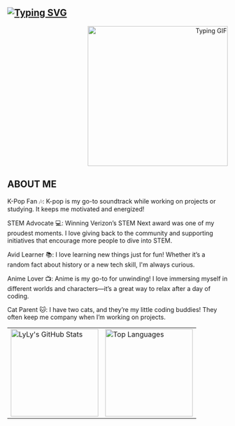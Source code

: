 ## [![Typing SVG](https://readme-typing-svg.demolab.com/?lines=Hi,+I'm+LyLy;Welcome+to+my+GitHub+Profile!&color=FF6EC7)](https://git.io/typing-svg)

<p align="right">
  <img src="https://github.com/user-attachments/assets/849899ad-8c5d-4ff9-9fe0-bbc1b57c5cb1" alt="Typing GIF" width="320"/>
</p>

<p align="left">
  
  ## ABOUT ME
  
  K-Pop Fan 🎶: K-pop is my go-to soundtrack while working on projects or studying. It keeps me motivated and energized!
  
  STEM Advocate 💻: Winning Verizon’s STEM Next award was one of my proudest moments. I love giving back to the community and supporting initiatives that encourage more people to dive into STEM.
  
  Avid Learner 📚: I love learning new things just for fun! Whether it’s a random fact about history or a new tech skill, I'm always curious.
  
  Anime Lover 📺: Anime is my go-to for unwinding! I love immersing myself in different worlds and characters—it’s a great way to relax after a day of coding.
  
  Cat Parent 🐱: I have two cats, and they’re my little coding buddies! They often keep me company when I’m working on projects.

</p>

<table>
  <tr>
    <td>
      <img src="https://github-readme-stats.vercel.app/api?username=ltlely&show_icons=true&theme=radical" alt="LyLy's GitHub Stats" width="200"/>
    </td>
    <td>
      <img src="https://github-readme-stats.vercel.app/api/top-langs/?username=ltlely&layout=compact&theme=radical" alt="Top Languages" width="200"/>
    </td>
  </tr>
</table>





